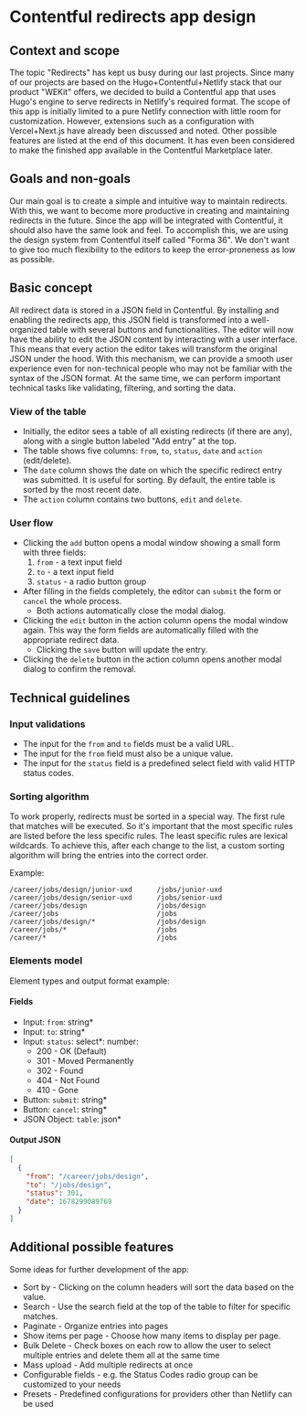 # Contentful redirects app design

## Context and scope

The topic "Redirects" has kept us busy during our last projects. Since many of our projects are based on the Hugo+Contentful+Netlify stack that our product "WEKit" offers, we decided to build a Contentful app that uses Hugo's engine to serve redirects in Netlify's required format. The scope of this app is initially limited to a pure Netlify connection with little room for customization. However, extensions such as a configuration with Vercel+Next.js have already been discussed and noted. Other possible features are listed at the end of this document. It has even been considered to make the finished app available in the Contentful Marketplace later.

## Goals and non-goals

Our main goal is to create a simple and intuitive way to maintain redirects. With this, we want to become more productive in creating and maintaining redirects in the future. Since the app will be integrated with Contentful, it should also have the same look and feel. To accomplish this, we are using the design system from Contentful itself called "Forma 36". We don't want to give too much flexibility to the editors to keep the error-proneness as low as possible.

## Basic concept

All redirect data is stored in a JSON field in Contentful. By installing and enabling the redirects app, this JSON field is transformed into a well-organized table with several buttons and functionalities. The editor will now have the ability to edit the JSON content by interacting with a user interface. This means that every action the editor takes will transform the original JSON under the hood. With this mechanism, we can provide a smooth user experience even for non-technical people who may not be familiar with the syntax of the JSON format. At the same time, we can perform important technical tasks like validating, filtering, and sorting the data.

### View of the table

* Initially, the editor sees a table of all existing redirects (if there are any), along with a single button labeled "Add entry" at the top.
* The table shows five columns: `from`, `to`, `status`, `date` and `action` (edit/delete).
* The `date` column shows the date on which the specific redirect entry was submitted. It is useful for sorting. By default, the entire table is sorted by the most recent date.
* The `action` column contains two buttons, `edit` and `delete`.

### User flow

* Clicking the `add` button opens a modal window showing a small form with three fields:
  1. `from` - a text input field
  2. `to` - a text input field
  3. `status` - a radio button group
* After filling in the fields completely, the editor can `submit` the form or `cancel` the whole process.
  * Both actions automatically close the modal dialog.
* Clicking the `edit` button in the action column opens the modal window again. This way the form fields are automatically filled with the appropriate redirect data.
  * Clicking the `save` button will update the entry.
* Clicking the `delete` button in the action column opens another modal dialog to confirm the removal.

## Technical guidelines

### Input validations

* The input for the `from` and `to` fields must be a valid URL.
* The input for the `from` field must also be a unique value.
* The input for the `status` field is a predefined select field with valid HTTP status codes.

### Sorting algorithm

To work properly, redirects must be sorted in a special way. The first rule that matches will be executed. So it's important that the most specific rules are listed before the less specific rules. The least specific rules are lexical wildcards. To achieve this, after each change to the list, a custom sorting algorithm will bring the entries into the correct order.

Example:
```
/career/jobs/design/junior-uxd      /jobs/junior-uxd
/career/jobs/design/senior-uxd      /jobs/senior-uxd
/career/jobs/design                 /jobs/design
/career/jobs                        /jobs
/career/jobs/design/*               /jobs/design
/career/jobs/*                      /jobs
/career/*                           /jobs
```

### Elements model

Element types and output format example:

#### Fields

- Input: `from`: string*
- Input: `to`: string*
- Input: `status`: select*: number:
  - 200 - OK (Default)
  - 301 - Moved Permanently
  - 302 - Found
  - 404 - Not Found
  - 410 - Gone
- Button: `submit`: string*
- Button: `cancel`: string*
- JSON Object: `table`: json*

#### Output JSON

```json
[
  {
    "from": "/career/jobs/design",
    "to": "/jobs/design",
    "status": 301,
    "date": 1678299089769
  }
]
```

## Additional possible features

Some ideas for further development of the app:

- Sort by - Clicking on the column headers will sort the data based on the value.
- Search - Use the search field at the top of the table to filter for specific matches.
- Paginate - Organize entries into pages
- Show items per page - Choose how many items to display per page.
- Bulk Delete - Check boxes on each row to allow the user to select multiple entries and delete them all at the same time
- Mass upload - Add multiple redirects at once
- Configurable fields - e.g. the Status Codes radio group can be customized to your needs
- Presets - Predefined configurations for providers other than Netlify can be used
